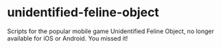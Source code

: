 # unidentified-feline-object
Scripts for the popular mobile game Unidentified Feline Object, no longer available for iOS or Android. You missed it!
